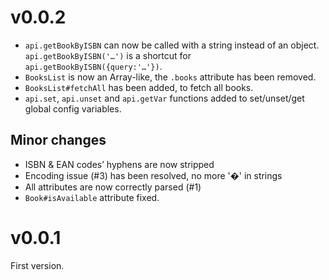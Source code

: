 v0.0.2
======

- `api.getBookByISBN` can now be called with a string instead of an object.
  `api.getBookByISBN('…')` is a shortcut for `api.getBookByISBN({query:'…'})`.
- `BooksList` is now an Array-like, the `.books` attribute has been removed.
- `BooksList#fetchAll` has been added, to fetch all books.
- `api.set`, `api.unset` and `api.getVar` functions added to set/unset/get
  global config variables.


Minor changes
-------------

- ISBN & EAN codes’ hyphens are now stripped
- Encoding issue (#3) has been resolved, no more '�' in strings
- All attributes are now correctly parsed (#1)
- `Book#isAvailable` attribute fixed.

v0.0.1
======

First version.
